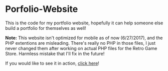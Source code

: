 # Porfolio-Website

This is the code for my portfolio website, hopefully it can help someone else build a portfolio for themselves as well!

**Note:** This website isn't optimized for mobile as of now (6/27/2017), and the PHP extentions are misleading. There's really no PHP in those files, I just never changed them after working on actual PHP files for the Retro Game Store. Harmless mistake that I'll fix in the future!

If you would like to see it in action, [click here](http://shawngiroux.com)!
